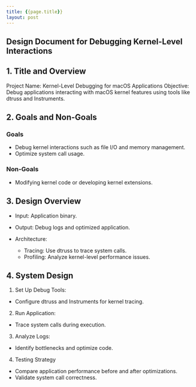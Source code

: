```yaml
---
title: {{page.title}}
layout: post
---
```

## Design Document for Debugging Kernel-Level Interactions

## 1. Title and Overview

Project Name: Kernel-Level Debugging for macOS Applications
Objective:
Debug applications interacting with macOS kernel features using tools like dtruss and Instruments.

## 2. Goals and Non-Goals

### Goals

* Debug kernel interactions such as file I/O and memory management.
* Optimize system call usage.

### Non-Goals

* Modifying kernel code or developing kernel extensions.

## 3. Design Overview

* Input: Application binary.
* Output: Debug logs and optimized application.

* Architecture:
  * Tracing: Use dtruss to trace system calls.
  * Profiling: Analyze kernel-level performance issues.

## 4. System Design

1. Set Up Debug Tools:

* Configure dtruss and Instruments for kernel tracing.

2. Run Application:

* Trace system calls during execution.

3. Analyze Logs:

* Identify bottlenecks and optimize code.

4. Testing Strategy

* Compare application performance before and after optimizations.
* Validate system call correctness.
